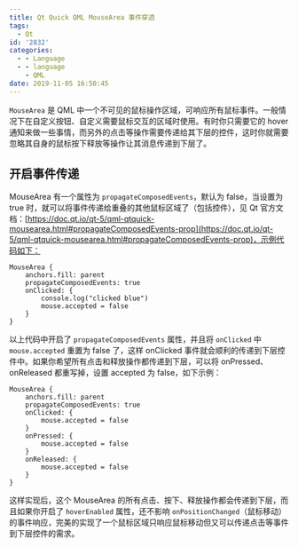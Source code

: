 ```yaml
---
title: Qt Quick QML MouseArea 事件穿透
tags:
  - Qt
id: '2832'
categories:
  - - Language
  - - language
    - QML
date: 2019-11-05 16:50:45
---
```


`MouseArea` 是 QML 中一个不可见的鼠标操作区域，可响应所有鼠标事件。一般情况下在自定义按钮、自定义需要鼠标交互的区域时使用。有时你只需要它的 hover 通知来做一些事情，而另外的点击等操作需要传递给其下层的控件，这时你就需要忽略其自身的鼠标按下释放等操作让其消息传递到下层了。
<!-- more -->
## 开启事件传递

MouseArea 有一个属性为 `propagateComposedEvents`，默认为 false，当设置为 true 时，就可以将事件传递给重叠的其他鼠标区域了（包括控件），见 Qt 官方文档：[https://doc.qt.io/qt-5/qml-qtquick-mousearea.html#propagateComposedEvents-prop](https://doc.qt.io/qt-5/qml-qtquick-mousearea.html#propagateComposedEvents-prop)，示例代码如下：

```
MouseArea {
    anchors.fill: parent
    propagateComposedEvents: true
    onClicked: {
        console.log("clicked blue")
        mouse.accepted = false
    }
}
```

以上代码中开启了 `propagateComposedEvents` 属性，并且将 `onClicked` 中 `mouse.accepted` 重置为 false 了，这样 onClicked 事件就会顺利的传递到下层控件中。如果你希望所有点击和释放操作都传递到下层，可以将 onPressed、onReleased 都重写掉，设置 accepted 为 false，如下示例：

```
MouseArea {
    anchors.fill: parent
    propagateComposedEvents: true
    onClicked: {
        mouse.accepted = false
    }
    onPressed: {
        mouse.accepted = false
    }
    onReleased: {
        mouse.accepted = false
    }
}
```

这样实现后，这个 MouseArea 的所有点击、按下、释放操作都会传递到下层，而且如果你开启了 `hoverEnabled` 属性，还不影响 `onPositionChanged`（鼠标移动）的事件响应，完美的实现了一个鼠标区域只响应鼠标移动但又可以传递点击等事件到下层控件的需求。